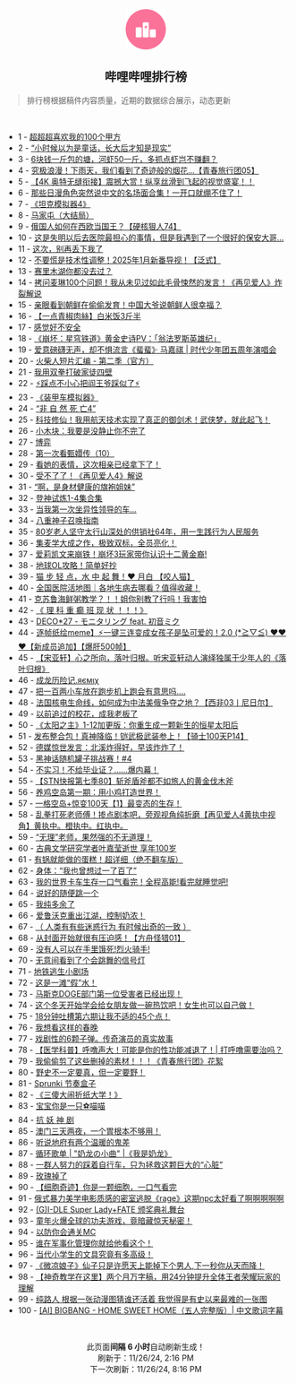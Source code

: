 <div align="center">
    <img src="./assets/icon_rank.png" alt="logo" />
    <h2>哔哩哔哩排行榜</h>
</div>

> 排行榜根据稿件内容质量，近期的数据综合展示，动态更新

<br />

<ul><li><span>1 - <a href=https://www.bilibili.com/BV1EfBWYNEJA target=_blank>超超超喜欢我的100个甲方</a></span></li><li><span>2 - <a href=https://www.bilibili.com/BV1GTBsYfExd target=_blank>“小时候以为是童话，长大后才知是现实”</a></span></li><li><span>3 - <a href=https://www.bilibili.com/BV1DQBeYSEHB target=_blank>6块钱一斤包的塘，河虾50一斤，多抓点虾岂不赚翻？</a></span></li><li><span>4 - <a href=https://www.bilibili.com/BV19RBBYPEnZ target=_blank>究极浪漫！下雨天，我们看到了奇迹般的烟花…【青春旅行团05】</a></span></li><li><span>5 - <a href=https://www.bilibili.com/BV1pSUdYoEEv target=_blank>【4K&nbsp;奥特无缝衔接】震撼大赏！纵享丝滑到飞起的视觉盛宴！！</a></span></li><li><span>6 - <a href=https://www.bilibili.com/BV1TiByYrEe4 target=_blank>那些日漫角色突然说中文的名场面合集！一开口就绷不住了！</a></span></li><li><span>7 - <a href=https://www.bilibili.com/BV1ucBqYpEAG target=_blank>《坦克模拟器4》</a></span></li><li><span>8 - <a href=https://www.bilibili.com/BV1y4BiYyEnV target=_blank>马家屯（大结局）</a></span></li><li><span>9 - <a href=https://www.bilibili.com/BV1F5B2YeEJ8 target=_blank>俄国人如何在西欧当国王？【硬核狠人74】</a></span></li><li><span>10 - <a href=https://www.bilibili.com/BV14DBrYeE1E target=_blank>这是失明以后去医院最担心的事情，但是我遇到了一个很好的保安大哥...</a></span></li><li><span>11 - <a href=https://www.bilibili.com/BV15MBiYZEcQ target=_blank>这次，别再丢下我了</a></span></li><li><span>12 - <a href=https://www.bilibili.com/BV19nByYDEZk target=_blank>不要慌是技术性调整！2025年1月新番导视！【泛式】</a></span></li><li><span>13 - <a href=https://www.bilibili.com/BV1pmBWYkEn4 target=_blank>赛里木湖你都没去过？</a></span></li><li><span>14 - <a href=https://www.bilibili.com/BV195B6YuEfE target=_blank>拷问麦琳100个问题！我从未见过如此毛骨悚然的发言！《再见爱人》炸裂解说</a></span></li><li><span>15 - <a href=https://www.bilibili.com/BV14kB2YLEDg target=_blank>亲眼看到朝鲜在偷偷发育！中国大爷说朝鲜人很幸福？</a></span></li><li><span>16 - <a href=https://www.bilibili.com/BV1bVB1YLEig target=_blank>【一点青椒肉絲】白米饭3斤半</a></span></li><li><span>17 - <a href=https://www.bilibili.com/BV1BRByYtEWj target=_blank>感觉好不安全</a></span></li><li><span>18 - <a href=https://www.bilibili.com/BV1GeUUYREXy target=_blank>《崩坏：星穹铁道》黄金史诗PV：「翁法罗斯英雄纪」</a></span></li><li><span>19 - <a href=https://www.bilibili.com/BV1FRB2YTEau target=_blank>爱意磅礴无声，却不惧流言《蜚蜚》·&nbsp;马嘉祺&nbsp;|&nbsp;时代少年团五周年演唱会</a></span></li><li><span>20 - <a href=https://www.bilibili.com/BV1C2B2YrErB target=_blank>火柴人短片汇编&nbsp;-&nbsp;第二季（官方）</a></span></li><li><span>21 - <a href=https://www.bilibili.com/BV11pB1YuErt target=_blank>我用双拳打破家徒四壁</a></span></li><li><span>22 - <a href=https://www.bilibili.com/BV1eQBBYKEUb target=_blank>⚡️踩点不小心把阎王爷踩似了⚡️</a></span></li><li><span>23 - <a href=https://www.bilibili.com/BV1MVBCYBEbE target=_blank>《装甲车模拟器》</a></span></li><li><span>24 - <a href=https://www.bilibili.com/BV1GaBqYwE6u target=_blank>“非&nbsp;自&nbsp;然&nbsp;死&nbsp;亡4”</a></span></li><li><span>25 - <a href=https://www.bilibili.com/BV1xYULYjELi target=_blank>科技修仙！我用航天技术实现了真正的御剑术！武侠梦，就此起飞！</a></span></li><li><span>26 - <a href=https://www.bilibili.com/BV1sNBqYUEZ5 target=_blank>小木块：我要是没静止你不完了</a></span></li><li><span>27 - <a href=https://www.bilibili.com/BV1T7B1YCEBK target=_blank>博弈</a></span></li><li><span>28 - <a href=https://www.bilibili.com/BV1cVBvYiELc target=_blank>第一次看甄嬛传（10）</a></span></li><li><span>29 - <a href=https://www.bilibili.com/BV1ykByYiEdZ target=_blank>看她的表情，这次相亲已经拿下了！</a></span></li><li><span>30 - <a href=https://www.bilibili.com/BV1hVBsYREzj target=_blank>受不了了！《再见爱人4》解说</a></span></li><li><span>31 - <a href=https://www.bilibili.com/BV183B1Y2Ekk target=_blank>“啊，是身材健康的旗袍姐妹”</a></span></li><li><span>32 - <a href=https://www.bilibili.com/BV13iBqYbE8i target=_blank>登神试炼1-4集合集</a></span></li><li><span>33 - <a href=https://www.bilibili.com/BV1SLBmYQEFD target=_blank>当我第一次坐异性领导的车...</a></span></li><li><span>34 - <a href=https://www.bilibili.com/BV1CxBeYqEKt target=_blank>八重神子召唤指南</a></span></li><li><span>35 - <a href=https://www.bilibili.com/BV1AxURYsEdS target=_blank>80岁老人坚守太行山深处的供销社64年，用一生践行为人民服务</a></span></li><li><span>36 - <a href=https://www.bilibili.com/BV1cXB2YBEm8 target=_blank>集麦学大成之作，极致双标，全员亮化！</a></span></li><li><span>37 - <a href=https://www.bilibili.com/BV1bjBsYXEYU target=_blank>爱莉凯文来崩铁！崩坏3玩家带你认识十二黄金裔!</a></span></li><li><span>38 - <a href=https://www.bilibili.com/BV1XtB2Y9EEY target=_blank>地球OL攻略！简单好抄</a></span></li><li><span>39 - <a href=https://www.bilibili.com/BV1VwUXYAEtH target=_blank>猫&nbsp;步&nbsp;轻&nbsp;点，水&nbsp;中&nbsp;起&nbsp;舞！❤️&nbsp;月白&nbsp;【咬人猫】</a></span></li><li><span>40 - <a href=https://www.bilibili.com/BV1zRByYbEqd target=_blank>全国医院活地图｜各地生病去哪看？值得收藏！</a></span></li><li><span>41 - <a href=https://www.bilibili.com/BV1k8BiYkEX6 target=_blank>克苏鲁海鲜粥教学？！！姐你别教了行吗！我害怕</a></span></li><li><span>42 - <a href=https://www.bilibili.com/BV13uBsYtECN target=_blank>《&nbsp;理&nbsp;科&nbsp;重&nbsp;癫&nbsp;班&nbsp;现&nbsp;状&nbsp;！！！》</a></span></li><li><span>43 - <a href=https://www.bilibili.com/BV1qDUPYKEzf target=_blank>DECO*27&nbsp;-&nbsp;モニタリング&nbsp;feat.&nbsp;初音ミク</a></span></li><li><span>44 - <a href=https://www.bilibili.com/BV1WUB2Y3Esz target=_blank>逐帧纸绘meme】⚡一键三连变成女孩子是坠可爱的！2.0&nbsp;(*≧▽≦)&nbsp;❤️❤️❤️【新成员追加】【爆肝500帧】</a></span></li><li><span>45 - <a href=https://www.bilibili.com/BV1tnBmYEE4Y target=_blank>【宋亚轩】心之所向，落叶归根。听宋亚轩动人演绎独属于少年人的《落叶归根》</a></span></li><li><span>46 - <a href=https://www.bilibili.com/BV1pmByYPEy5 target=_blank>成龙历险记.яємιχ</a></span></li><li><span>47 - <a href=https://www.bilibili.com/BV1RPBiY8EYy target=_blank>把一百两小车放在跑步机上跑会有意思吗....</a></span></li><li><span>48 - <a href=https://www.bilibili.com/BV12pBsYUEnh target=_blank>法国核电生命线，如何成为中法美俄争夺之地？【西非03丨尼日尔】</a></span></li><li><span>49 - <a href=https://www.bilibili.com/BV1AYB4YSECa target=_blank>以前追过的校花，成我老板了</a></span></li><li><span>50 - <a href=https://www.bilibili.com/BV1yyByYNE3x target=_blank>《太阳之主》1-12加更版：你重生成一颗新生的恒星太阳后</a></span></li><li><span>51 - <a href=https://www.bilibili.com/BV1j9BkYHEyE target=_blank>发布整合包！真神降临！铠武极武装参上！【骑士100天P14】</a></span></li><li><span>52 - <a href=https://www.bilibili.com/BV1iZByYxEop target=_blank>德媒惊世发言：北溪炸得好，早该炸炸了！</a></span></li><li><span>53 - <a href=https://www.bilibili.com/BV1vRBbYVETj target=_blank>黑神话随机罐子挑战赛！#4</a></span></li><li><span>54 - <a href=https://www.bilibili.com/BV1CyByYNEbY target=_blank>不实习！不给毕业证？……爆内幕！</a></span></li><li><span>55 - <a href=https://www.bilibili.com/BV14kBxY9Edd target=_blank>【STN快报第七季80】斩斧盾斧都不如旅人的黄金伐木斧</a></span></li><li><span>56 - <a href=https://www.bilibili.com/BV1vUBiYhEE7 target=_blank>养鸡空岛第一期：用小鸡打造世界！</a></span></li><li><span>57 - <a href=https://www.bilibili.com/BV1hUBeYXE2q target=_blank>一格空岛+惊变100天【1】最变态的生存！</a></span></li><li><span>58 - <a href=https://www.bilibili.com/BV1zQByY8EFP target=_blank>乱拳打死老师傅！掺点剧本吧，旁观视角纯折磨【再见爱人4黄执中视角】黄执中。橙执中。红执中。</a></span></li><li><span>59 - <a href=https://www.bilibili.com/BV12zByYBELs target=_blank>“无理”老师，果然强的不无道理！</a></span></li><li><span>60 - <a href=https://www.bilibili.com/BV1DWBbYeENM target=_blank>古典文学研究学者叶嘉莹逝世&nbsp;享年100岁</a></span></li><li><span>61 - <a href=https://www.bilibili.com/BV1UvByY3E45 target=_blank>有锅就能做的蛋糕！超详细（绝不翻车版）</a></span></li><li><span>62 - <a href=https://www.bilibili.com/BV16hBeYPEUN target=_blank>身体：“我也曾想过一了百了”</a></span></li><li><span>63 - <a href=https://www.bilibili.com/BV193BBYYE8h target=_blank>我的世界卡车生存一口气看完！全程高能!看完就睡觉吧!</a></span></li><li><span>64 - <a href=https://www.bilibili.com/BV1fqB1YfEwd target=_blank>说好的随便跳一个</a></span></li><li><span>65 - <a href=https://www.bilibili.com/BV1bxBbYAE7J target=_blank>我纯多余了</a></span></li><li><span>66 - <a href=https://www.bilibili.com/BV1icB1YWEEw target=_blank>爱鲁沃克重出江湖，控制奶浓！</a></span></li><li><span>67 - <a href=https://www.bilibili.com/BV12nBiYUEfE target=_blank>（&nbsp;人类有有些迷惑行为&nbsp;有时候出奇的一致&nbsp;）</a></span></li><li><span>68 - <a href=https://www.bilibili.com/BV1qrBiYNEUL target=_blank>从封面开始就很有压迫感！【方舟怪猎01】</a></span></li><li><span>69 - <a href=https://www.bilibili.com/BV1AmByYPEVP target=_blank>没有人可以在手里饿死!烈火骑手!</a></span></li><li><span>70 - <a href=https://www.bilibili.com/BV1S9URYKEor target=_blank>无意间看到了个会跳舞的信号灯</a></span></li><li><span>71 - <a href=https://www.bilibili.com/BV1CpBCYhEP2 target=_blank>地铁逃生小剧场</a></span></li><li><span>72 - <a href=https://www.bilibili.com/BV1eyURYGEre target=_blank>这是一滩“假”水！</a></span></li><li><span>73 - <a href=https://www.bilibili.com/BV1ekBeYdETk target=_blank>马斯克DOGE部门第一位受害者已经出现！</a></span></li><li><span>74 - <a href=https://www.bilibili.com/BV1niBiYzEwM target=_blank>这个冬天开始学会给女朋友做一碗热饮吧！女生也可以自己做！</a></span></li><li><span>75 - <a href=https://www.bilibili.com/BV195BBYaEcB target=_blank>18分钟吐槽第六期让我不适的45个点！</a></span></li><li><span>76 - <a href=https://www.bilibili.com/BV1fEBxYgE2h target=_blank>我想看这样的春晚</a></span></li><li><span>77 - <a href=https://www.bilibili.com/BV1aYBqY8EnL target=_blank>戏剧性的6颗子弹。传奇演员的真实故事</a></span></li><li><span>78 - <a href=https://www.bilibili.com/BV1GfUSY4EoQ target=_blank>【医学科普】呼噜声大！可能是你的性功能减退了！|&nbsp;打呼噜需要治吗？</a></span></li><li><span>79 - <a href=https://www.bilibili.com/BV18BBxYxEMT target=_blank>我偷偷剪了这些删掉的素材！！！《青春旅行团》花絮</a></span></li><li><span>80 - <a href=https://www.bilibili.com/BV15mBiYwER3 target=_blank>野史不一定要真，但一定要野！</a></span></li><li><span>81 - <a href=https://www.bilibili.com/BV1Q7BbYBEWv target=_blank>Sprunki&nbsp;节奏盒子</a></span></li><li><span>82 - <a href=https://www.bilibili.com/BV1BqBeYFEcv target=_blank>《三傻大闹折纸大学！》</a></span></li><li><span>83 - <a href=https://www.bilibili.com/BV1t9BCYgExo target=_blank>宝宝你是一只⚽喵喵</a></span></li><li><span>84 - <a href=https://www.bilibili.com/BV1P1BvYyEk1 target=_blank>抗&nbsp;妖&nbsp;神&nbsp;剧</a></span></li><li><span>85 - <a href=https://www.bilibili.com/BV1U1BtY8EFi target=_blank>澳门三天两夜，一个胃根本不够用！</a></span></li><li><span>86 - <a href=https://www.bilibili.com/BV19rUXYvESp target=_blank>听说地府有两个温暖的鬼差</a></span></li><li><span>87 - <a href=https://www.bilibili.com/BV1jtSuYJEhh target=_blank>循环歌单&nbsp;|&nbsp;&quot;奶龙の小曲&quot;&nbsp;|《我是奶龙》</a></span></li><li><span>88 - <a href=https://www.bilibili.com/BV1fgByYtEWi target=_blank>一群人努力的踩着自行车，只为拯救这颗巨大的“心脏”</a></span></li><li><span>89 - <a href=https://www.bilibili.com/BV1hmBCY5E1J target=_blank>玫瑰掉了</a></span></li><li><span>90 - <a href=https://www.bilibili.com/BV12GBrY8Eu3 target=_blank>【细胞奇迹】你是一颗细胞，一口气看完</a></span></li><li><span>91 - <a href=https://www.bilibili.com/BV1YUB1YHEFf target=_blank>俄式暴力美学电影质感的密室逃脱《rage》这期npc太好看了啊啊啊啊啊</a></span></li><li><span>92 - <a href=https://www.bilibili.com/BV1jqB1YfEfK target=_blank>(G)I-DLE&nbsp;Super&nbsp;Lady+FATE&nbsp;颁奖典礼舞台</a></span></li><li><span>93 - <a href=https://www.bilibili.com/BV1F8BCYoEeX target=_blank>童年火爆全球的功夫游戏，竟暗藏惊天秘密！</a></span></li><li><span>94 - <a href=https://www.bilibili.com/BV17vBeYaEyN target=_blank>以防你会通关MC</a></span></li><li><span>95 - <a href=https://www.bilibili.com/BV1GrBrY6EBK target=_blank>谁在军事化管理你就给他看这个！</a></span></li><li><span>96 - <a href=https://www.bilibili.com/BV1U6BqYRE9n target=_blank>当代小学生的文具究竟有多高级！</a></span></li><li><span>97 - <a href=https://www.bilibili.com/BV1WkByYvE4E target=_blank>《微凉娘子》仙子只是许愿天上能掉下个男人,下一秒你从天而降！</a></span></li><li><span>98 - <a href=https://www.bilibili.com/BV1S7BiYDEuC target=_blank>【神奇教学在这里】两个月万字稿，用24分钟提升全体王者荣耀玩家的理解</a></span></li><li><span>99 - <a href=https://www.bilibili.com/BV1DLBmYQEYW target=_blank>纯路人&nbsp;根据一张动漫图猜谁还活着&nbsp;我觉得是有史以来最难的一张图</a></span></li><li><span>100 - <a href=https://www.bilibili.com/BV1owBmYhEoW target=_blank>[AI]&nbsp;BIGBANG&nbsp;-&nbsp;HOME&nbsp;SWEET&nbsp;HOME（五人完整版）|&nbsp;中文歌词字幕</a></span></li></ul>

<br />

<p align=center>此页面<strong>间隔 6 小时</strong>自动刷新生成！<br>刷新于：11/26/24, 2:16 PM<br>下一次刷新：11/26/24, 8:16 PM</p>
